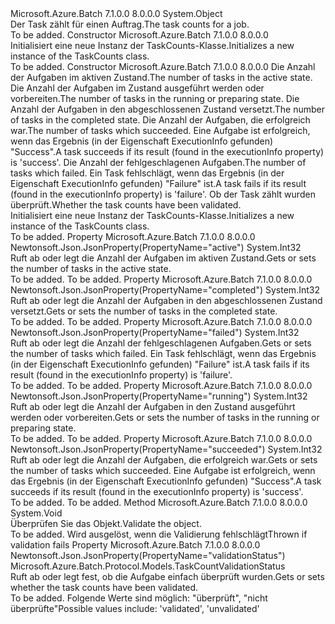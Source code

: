 <Type Name="TaskCounts" FullName="Microsoft.Azure.Batch.Protocol.Models.TaskCounts">
  <TypeSignature Language="C#" Value="public class TaskCounts" />
  <TypeSignature Language="ILAsm" Value=".class public auto ansi beforefieldinit TaskCounts extends System.Object" />
  <TypeSignature Language="DocId" Value="T:Microsoft.Azure.Batch.Protocol.Models.TaskCounts" />
  <TypeSignature Language="VB.NET" Value="Public Class TaskCounts" />
  <TypeSignature Language="F#" Value="type TaskCounts = class" />
  <AssemblyInfo>
    <AssemblyName>Microsoft.Azure.Batch</AssemblyName>
    <AssemblyVersion>7.1.0.0</AssemblyVersion>
    <AssemblyVersion>8.0.0.0</AssemblyVersion>
  </AssemblyInfo>
  <Base>
    <BaseTypeName>System.Object</BaseTypeName>
  </Base>
  <Interfaces />
  <Docs>
    <summary>
            <span data-ttu-id="54ca3-101">Der Task zählt für einen Auftrag.</span><span class="sxs-lookup"><span data-stu-id="54ca3-101">The task counts for a job.</span></span>
            </summary>
    <remarks>To be added.</remarks>
  </Docs>
  <Members>
    <Member MemberName=".ctor">
      <MemberSignature Language="C#" Value="public TaskCounts ();" />
      <MemberSignature Language="ILAsm" Value=".method public hidebysig specialname rtspecialname instance void .ctor() cil managed" />
      <MemberSignature Language="DocId" Value="M:Microsoft.Azure.Batch.Protocol.Models.TaskCounts.#ctor" />
      <MemberSignature Language="VB.NET" Value="Public Sub New ()" />
      <MemberType>Constructor</MemberType>
      <AssemblyInfo>
        <AssemblyName>Microsoft.Azure.Batch</AssemblyName>
        <AssemblyVersion>7.1.0.0</AssemblyVersion>
        <AssemblyVersion>8.0.0.0</AssemblyVersion>
      </AssemblyInfo>
      <Parameters />
      <Docs>
        <summary>
            <span data-ttu-id="54ca3-102">Initialisiert eine neue Instanz der TaskCounts-Klasse.</span><span class="sxs-lookup"><span data-stu-id="54ca3-102">Initializes a new instance of the TaskCounts class.</span></span>
            </summary>
        <remarks>To be added.</remarks>
      </Docs>
    </Member>
    <Member MemberName=".ctor">
      <MemberSignature Language="C#" Value="public TaskCounts (int active, int running, int completed, int succeeded, int failed, Microsoft.Azure.Batch.Protocol.Models.TaskCountValidationStatus validationStatus);" />
      <MemberSignature Language="ILAsm" Value=".method public hidebysig specialname rtspecialname instance void .ctor(int32 active, int32 running, int32 completed, int32 succeeded, int32 failed, valuetype Microsoft.Azure.Batch.Protocol.Models.TaskCountValidationStatus validationStatus) cil managed" />
      <MemberSignature Language="DocId" Value="M:Microsoft.Azure.Batch.Protocol.Models.TaskCounts.#ctor(System.Int32,System.Int32,System.Int32,System.Int32,System.Int32,Microsoft.Azure.Batch.Protocol.Models.TaskCountValidationStatus)" />
      <MemberSignature Language="VB.NET" Value="Public Sub New (active As Integer, running As Integer, completed As Integer, succeeded As Integer, failed As Integer, validationStatus As TaskCountValidationStatus)" />
      <MemberSignature Language="F#" Value="new Microsoft.Azure.Batch.Protocol.Models.TaskCounts : int * int * int * int * int * Microsoft.Azure.Batch.Protocol.Models.TaskCountValidationStatus -&gt; Microsoft.Azure.Batch.Protocol.Models.TaskCounts" Usage="new Microsoft.Azure.Batch.Protocol.Models.TaskCounts (active, running, completed, succeeded, failed, validationStatus)" />
      <MemberType>Constructor</MemberType>
      <AssemblyInfo>
        <AssemblyName>Microsoft.Azure.Batch</AssemblyName>
        <AssemblyVersion>7.1.0.0</AssemblyVersion>
        <AssemblyVersion>8.0.0.0</AssemblyVersion>
      </AssemblyInfo>
      <Parameters>
        <Parameter Name="active" Type="System.Int32" />
        <Parameter Name="running" Type="System.Int32" />
        <Parameter Name="completed" Type="System.Int32" />
        <Parameter Name="succeeded" Type="System.Int32" />
        <Parameter Name="failed" Type="System.Int32" />
        <Parameter Name="validationStatus" Type="Microsoft.Azure.Batch.Protocol.Models.TaskCountValidationStatus" />
      </Parameters>
      <Docs>
        <param name="active"><span data-ttu-id="54ca3-103">Die Anzahl der Aufgaben im aktiven Zustand.</span><span class="sxs-lookup"><span data-stu-id="54ca3-103">The number of tasks in the active state.</span></span></param>
        <param name="running"><span data-ttu-id="54ca3-104">Die Anzahl der Aufgaben im Zustand ausgeführt werden oder vorbereiten.</span><span class="sxs-lookup"><span data-stu-id="54ca3-104">The number of tasks in the running or preparing state.</span></span></param>
        <param name="completed"><span data-ttu-id="54ca3-105">Die Anzahl der Aufgaben in den abgeschlossenen Zustand versetzt.</span><span class="sxs-lookup"><span data-stu-id="54ca3-105">The number of tasks in the completed state.</span></span></param>
        <param name="succeeded"><span data-ttu-id="54ca3-106">Die Anzahl der Aufgaben, die erfolgreich war.</span><span class="sxs-lookup"><span data-stu-id="54ca3-106">The number of tasks which succeeded.</span></span> <span data-ttu-id="54ca3-107">Eine Aufgabe ist erfolgreich, wenn das Ergebnis (in der Eigenschaft ExecutionInfo gefunden) "Success".</span><span class="sxs-lookup"><span data-stu-id="54ca3-107">A task succeeds if its result (found in the executionInfo property) is 'success'.</span></span></param>
        <param name="failed"><span data-ttu-id="54ca3-108">Die Anzahl der fehlgeschlagenen Aufgaben.</span><span class="sxs-lookup"><span data-stu-id="54ca3-108">The number of tasks which failed.</span></span> <span data-ttu-id="54ca3-109">Ein Task fehlschlägt, wenn das Ergebnis (in der Eigenschaft ExecutionInfo gefunden) "Failure" ist.</span><span class="sxs-lookup"><span data-stu-id="54ca3-109">A task fails if its result (found in the executionInfo property) is 'failure'.</span></span></param>
        <param name="validationStatus"><span data-ttu-id="54ca3-110">Ob der Task zählt wurden überprüft.</span><span class="sxs-lookup"><span data-stu-id="54ca3-110">Whether the task counts have been validated.</span></span></param>
        <summary>
            <span data-ttu-id="54ca3-111">Initialisiert eine neue Instanz der TaskCounts-Klasse.</span><span class="sxs-lookup"><span data-stu-id="54ca3-111">Initializes a new instance of the TaskCounts class.</span></span>
            </summary>
        <remarks>To be added.</remarks>
      </Docs>
    </Member>
    <Member MemberName="Active">
      <MemberSignature Language="C#" Value="public int Active { get; set; }" />
      <MemberSignature Language="ILAsm" Value=".property instance int32 Active" />
      <MemberSignature Language="DocId" Value="P:Microsoft.Azure.Batch.Protocol.Models.TaskCounts.Active" />
      <MemberSignature Language="VB.NET" Value="Public Property Active As Integer" />
      <MemberSignature Language="F#" Value="member this.Active : int with get, set" Usage="Microsoft.Azure.Batch.Protocol.Models.TaskCounts.Active" />
      <MemberType>Property</MemberType>
      <AssemblyInfo>
        <AssemblyName>Microsoft.Azure.Batch</AssemblyName>
        <AssemblyVersion>7.1.0.0</AssemblyVersion>
        <AssemblyVersion>8.0.0.0</AssemblyVersion>
      </AssemblyInfo>
      <Attributes>
        <Attribute>
          <AttributeName>Newtonsoft.Json.JsonProperty(PropertyName="active")</AttributeName>
        </Attribute>
      </Attributes>
      <ReturnValue>
        <ReturnType>System.Int32</ReturnType>
      </ReturnValue>
      <Docs>
        <summary>
            <span data-ttu-id="54ca3-112">Ruft ab oder legt die Anzahl der Aufgaben im aktiven Zustand.</span><span class="sxs-lookup"><span data-stu-id="54ca3-112">Gets or sets the number of tasks in the active state.</span></span>
            </summary>
        <value>To be added.</value>
        <remarks>To be added.</remarks>
      </Docs>
    </Member>
    <Member MemberName="Completed">
      <MemberSignature Language="C#" Value="public int Completed { get; set; }" />
      <MemberSignature Language="ILAsm" Value=".property instance int32 Completed" />
      <MemberSignature Language="DocId" Value="P:Microsoft.Azure.Batch.Protocol.Models.TaskCounts.Completed" />
      <MemberSignature Language="VB.NET" Value="Public Property Completed As Integer" />
      <MemberSignature Language="F#" Value="member this.Completed : int with get, set" Usage="Microsoft.Azure.Batch.Protocol.Models.TaskCounts.Completed" />
      <MemberType>Property</MemberType>
      <AssemblyInfo>
        <AssemblyName>Microsoft.Azure.Batch</AssemblyName>
        <AssemblyVersion>7.1.0.0</AssemblyVersion>
        <AssemblyVersion>8.0.0.0</AssemblyVersion>
      </AssemblyInfo>
      <Attributes>
        <Attribute>
          <AttributeName>Newtonsoft.Json.JsonProperty(PropertyName="completed")</AttributeName>
        </Attribute>
      </Attributes>
      <ReturnValue>
        <ReturnType>System.Int32</ReturnType>
      </ReturnValue>
      <Docs>
        <summary>
            <span data-ttu-id="54ca3-113">Ruft ab oder legt die Anzahl der Aufgaben in den abgeschlossenen Zustand versetzt.</span><span class="sxs-lookup"><span data-stu-id="54ca3-113">Gets or sets the number of tasks in the completed state.</span></span>
            </summary>
        <value>To be added.</value>
        <remarks>To be added.</remarks>
      </Docs>
    </Member>
    <Member MemberName="Failed">
      <MemberSignature Language="C#" Value="public int Failed { get; set; }" />
      <MemberSignature Language="ILAsm" Value=".property instance int32 Failed" />
      <MemberSignature Language="DocId" Value="P:Microsoft.Azure.Batch.Protocol.Models.TaskCounts.Failed" />
      <MemberSignature Language="VB.NET" Value="Public Property Failed As Integer" />
      <MemberSignature Language="F#" Value="member this.Failed : int with get, set" Usage="Microsoft.Azure.Batch.Protocol.Models.TaskCounts.Failed" />
      <MemberType>Property</MemberType>
      <AssemblyInfo>
        <AssemblyName>Microsoft.Azure.Batch</AssemblyName>
        <AssemblyVersion>7.1.0.0</AssemblyVersion>
        <AssemblyVersion>8.0.0.0</AssemblyVersion>
      </AssemblyInfo>
      <Attributes>
        <Attribute>
          <AttributeName>Newtonsoft.Json.JsonProperty(PropertyName="failed")</AttributeName>
        </Attribute>
      </Attributes>
      <ReturnValue>
        <ReturnType>System.Int32</ReturnType>
      </ReturnValue>
      <Docs>
        <summary>
            <span data-ttu-id="54ca3-114">Ruft ab oder legt die Anzahl der fehlgeschlagenen Aufgaben.</span><span class="sxs-lookup"><span data-stu-id="54ca3-114">Gets or sets the number of tasks which failed.</span></span> <span data-ttu-id="54ca3-115">Ein Task fehlschlägt, wenn das Ergebnis (in der Eigenschaft ExecutionInfo gefunden) "Failure" ist.</span><span class="sxs-lookup"><span data-stu-id="54ca3-115">A task fails if its result (found in the executionInfo property) is 'failure'.</span></span>
            </summary>
        <value>To be added.</value>
        <remarks>To be added.</remarks>
      </Docs>
    </Member>
    <Member MemberName="Running">
      <MemberSignature Language="C#" Value="public int Running { get; set; }" />
      <MemberSignature Language="ILAsm" Value=".property instance int32 Running" />
      <MemberSignature Language="DocId" Value="P:Microsoft.Azure.Batch.Protocol.Models.TaskCounts.Running" />
      <MemberSignature Language="VB.NET" Value="Public Property Running As Integer" />
      <MemberSignature Language="F#" Value="member this.Running : int with get, set" Usage="Microsoft.Azure.Batch.Protocol.Models.TaskCounts.Running" />
      <MemberType>Property</MemberType>
      <AssemblyInfo>
        <AssemblyName>Microsoft.Azure.Batch</AssemblyName>
        <AssemblyVersion>7.1.0.0</AssemblyVersion>
        <AssemblyVersion>8.0.0.0</AssemblyVersion>
      </AssemblyInfo>
      <Attributes>
        <Attribute>
          <AttributeName>Newtonsoft.Json.JsonProperty(PropertyName="running")</AttributeName>
        </Attribute>
      </Attributes>
      <ReturnValue>
        <ReturnType>System.Int32</ReturnType>
      </ReturnValue>
      <Docs>
        <summary>
            <span data-ttu-id="54ca3-116">Ruft ab oder legt die Anzahl der Aufgaben in den Zustand ausgeführt werden oder vorbereiten.</span><span class="sxs-lookup"><span data-stu-id="54ca3-116">Gets or sets the number of tasks in the running or preparing state.</span></span>
            </summary>
        <value>To be added.</value>
        <remarks>To be added.</remarks>
      </Docs>
    </Member>
    <Member MemberName="Succeeded">
      <MemberSignature Language="C#" Value="public int Succeeded { get; set; }" />
      <MemberSignature Language="ILAsm" Value=".property instance int32 Succeeded" />
      <MemberSignature Language="DocId" Value="P:Microsoft.Azure.Batch.Protocol.Models.TaskCounts.Succeeded" />
      <MemberSignature Language="VB.NET" Value="Public Property Succeeded As Integer" />
      <MemberSignature Language="F#" Value="member this.Succeeded : int with get, set" Usage="Microsoft.Azure.Batch.Protocol.Models.TaskCounts.Succeeded" />
      <MemberType>Property</MemberType>
      <AssemblyInfo>
        <AssemblyName>Microsoft.Azure.Batch</AssemblyName>
        <AssemblyVersion>7.1.0.0</AssemblyVersion>
        <AssemblyVersion>8.0.0.0</AssemblyVersion>
      </AssemblyInfo>
      <Attributes>
        <Attribute>
          <AttributeName>Newtonsoft.Json.JsonProperty(PropertyName="succeeded")</AttributeName>
        </Attribute>
      </Attributes>
      <ReturnValue>
        <ReturnType>System.Int32</ReturnType>
      </ReturnValue>
      <Docs>
        <summary>
            <span data-ttu-id="54ca3-117">Ruft ab oder legt die Anzahl der Aufgaben, die erfolgreich war.</span><span class="sxs-lookup"><span data-stu-id="54ca3-117">Gets or sets the number of tasks which succeeded.</span></span> <span data-ttu-id="54ca3-118">Eine Aufgabe ist erfolgreich, wenn das Ergebnis (in der Eigenschaft ExecutionInfo gefunden) "Success".</span><span class="sxs-lookup"><span data-stu-id="54ca3-118">A task succeeds if its result (found in the executionInfo property) is 'success'.</span></span>
            </summary>
        <value>To be added.</value>
        <remarks>To be added.</remarks>
      </Docs>
    </Member>
    <Member MemberName="Validate">
      <MemberSignature Language="C#" Value="public virtual void Validate ();" />
      <MemberSignature Language="ILAsm" Value=".method public hidebysig newslot virtual instance void Validate() cil managed" />
      <MemberSignature Language="DocId" Value="M:Microsoft.Azure.Batch.Protocol.Models.TaskCounts.Validate" />
      <MemberSignature Language="VB.NET" Value="Public Overridable Sub Validate ()" />
      <MemberSignature Language="F#" Value="abstract member Validate : unit -&gt; unit&#xA;override this.Validate : unit -&gt; unit" Usage="taskCounts.Validate " />
      <MemberType>Method</MemberType>
      <AssemblyInfo>
        <AssemblyName>Microsoft.Azure.Batch</AssemblyName>
        <AssemblyVersion>7.1.0.0</AssemblyVersion>
        <AssemblyVersion>8.0.0.0</AssemblyVersion>
      </AssemblyInfo>
      <ReturnValue>
        <ReturnType>System.Void</ReturnType>
      </ReturnValue>
      <Parameters />
      <Docs>
        <summary>
            <span data-ttu-id="54ca3-119">Überprüfen Sie das Objekt.</span><span class="sxs-lookup"><span data-stu-id="54ca3-119">Validate the object.</span></span>
            </summary>
        <remarks>To be added.</remarks>
        <exception cref="T:Microsoft.Rest.ValidationException">
            <span data-ttu-id="54ca3-120">Wird ausgelöst, wenn die Validierung fehlschlägt</span><span class="sxs-lookup"><span data-stu-id="54ca3-120">Thrown if validation fails</span></span>
            </exception>
      </Docs>
    </Member>
    <Member MemberName="ValidationStatus">
      <MemberSignature Language="C#" Value="public Microsoft.Azure.Batch.Protocol.Models.TaskCountValidationStatus ValidationStatus { get; set; }" />
      <MemberSignature Language="ILAsm" Value=".property instance valuetype Microsoft.Azure.Batch.Protocol.Models.TaskCountValidationStatus ValidationStatus" />
      <MemberSignature Language="DocId" Value="P:Microsoft.Azure.Batch.Protocol.Models.TaskCounts.ValidationStatus" />
      <MemberSignature Language="VB.NET" Value="Public Property ValidationStatus As TaskCountValidationStatus" />
      <MemberSignature Language="F#" Value="member this.ValidationStatus : Microsoft.Azure.Batch.Protocol.Models.TaskCountValidationStatus with get, set" Usage="Microsoft.Azure.Batch.Protocol.Models.TaskCounts.ValidationStatus" />
      <MemberType>Property</MemberType>
      <AssemblyInfo>
        <AssemblyName>Microsoft.Azure.Batch</AssemblyName>
        <AssemblyVersion>7.1.0.0</AssemblyVersion>
        <AssemblyVersion>8.0.0.0</AssemblyVersion>
      </AssemblyInfo>
      <Attributes>
        <Attribute>
          <AttributeName>Newtonsoft.Json.JsonProperty(PropertyName="validationStatus")</AttributeName>
        </Attribute>
      </Attributes>
      <ReturnValue>
        <ReturnType>Microsoft.Azure.Batch.Protocol.Models.TaskCountValidationStatus</ReturnType>
      </ReturnValue>
      <Docs>
        <summary>
            <span data-ttu-id="54ca3-121">Ruft ab oder legt fest, ob die Aufgabe einfach überprüft wurden.</span><span class="sxs-lookup"><span data-stu-id="54ca3-121">Gets or sets whether the task counts have been validated.</span></span>
            </summary>
        <value>To be added.</value>
        <remarks>
            <span data-ttu-id="54ca3-122">Folgende Werte sind möglich: "überprüft", "nicht überprüfte"</span><span class="sxs-lookup"><span data-stu-id="54ca3-122">Possible values include: 'validated', 'unvalidated'</span></span>
            </remarks>
      </Docs>
    </Member>
  </Members>
</Type>